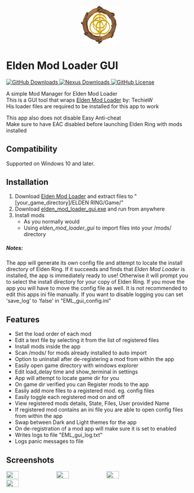 [TechieW-Loader-Link]: https://www.nexusmods.com/eldenring/mods/117  
[Download-Link]: https://github.com/WardLordRuby/elden_mod_loader_gui/releases/latest/download/elden_mod_loader_gui.exe  
[Nexus-Link]: https://www.nexusmods.com/eldenring/mods/4825
<div align="center">
    <img src="https://raw.githubusercontent.com/WardLordRuby/elden_mod_loader_gui/main/ui/assets/EML-icon.png" width="20%" height="20%">
</div>

# Elden Mod Loader GUI
[<picture>
    <source media="(prefers-color-scheme: dark)" srcset="https://img.shields.io/github/downloads/WardLordRuby/elden_mod_loader_gui/total?label=Github%20Downloads&labelColor=%2323282e&color=%230e8726">
    <img src="https://img.shields.io/github/downloads/WardLordRuby/elden_mod_loader_gui/total?label=Github%20Downloads&labelColor=%23F8F8FF&color=%230e8726" alt="GitHub Downloads">
</picture>][Download-Link]
[<picture>
    <source media="(prefers-color-scheme: dark)" srcset="https://img.shields.io/badge/dynamic/json?url=https%3A%2F%2Fgist.githubusercontent.com%2FWardLordRuby%2Fd6ef5e71d937c2310cc8058638ca17fe%2Fraw%2F&query=%24.18610093298393.mod_downloads&label=Nexus%20Downloads&labelColor=%2323282e">
    <img src="https://img.shields.io/badge/dynamic/json?url=https%3A%2F%2Fgist.githubusercontent.com%2FWardLordRuby%2Fd6ef5e71d937c2310cc8058638ca17fe%2Fraw%2F&query=%24.18610093298393.mod_downloads&label=Nexus%20Downloads&labelColor=%23F8F8FF" alt="Nexus Downloads">
</picture>][Nexus-link]
[<picture>
    <source media="(prefers-color-scheme: dark)" srcset="https://img.shields.io/github/license/WardLordRuby/elden_mod_loader_gui?label=License&labelColor=%2323282e">
    <img src="https://img.shields.io/github/license/WardLordRuby/elden_mod_loader_gui?label=License&labelColor=%23F8F8FF" alt="GitHub License">
</picture>](LICENSE)

A simple Mod Manager for Elden Mod Loader  
This is a GUI tool that wraps [Elden Mod Loader][TechieW-Loader-Link] by: TechieW  
His loader files are required to be installed for this app to work  

This app also does not disable Easy Anti-cheat  
Make sure to have EAC disabled before launching Elden Ring with mods installed  

## Compatibility
Supported on Windows 10 and later.

## Installation

1. Download [Elden Mod Loader][TechieW-Loader-Link] and extract files to "[your_game_directory]/ELDEN RING/Game/"
2. Download [elden_mod_loader_gui.exe][Download-Link] and run from anywhere  
3. Install mods  
   * As you normally would
   * Using *elden_mod_loader_gui* to import files into your /mods/ directory  

##### Notes:

The app will generate its own config file and attempt to locate the install directory of Elden Ring. If it succeeds and finds that *Elden Mod Loader* is
installed, the app is immediately ready to use! Otherwise it will prompt you to select the install directory for your copy of Elden Ring. If you move the
app you will have to move the config file as well. It is not recommended to edit this apps ini file manually. If you want to disable logging you can set
'save_log' to 'false' in "EML_gui_config.ini"  

## Features

* Set the load order of each mod  
* Edit a text file by selecting it from the list of registered files  
* Install mods inside the app  
* Scan /mods/ for mods already installed to auto import  
* Option to uninstall after de-registering a mod from within the app  
* Easily open game directory with windows explorer  
* Edit load_delay time and show_terminal in settings 
* App will attempt to locate game dir for you  
* On game dir verified you can Register mods to the app  
* Easily add more files to a registered mod. eg. config files  
* Easily toggle each registered mod on and off  
* View registered mods details, State, Files, User provided Name  
* If registered mod contains an ini file you are able to open config files from within the app  
* Swap between Dark and Light themes for the app  
* On de-registration of a mod app will make sure it is set to enabled  
* Writes logs to file "EML_gui_log.txt"  
* Logs panic messages to file

## Screenshots

<div id="image-screenshots">
    <img src="https://i.imgur.com/qJC5Tyy.png" width="26%" height="26%">
    <img src="https://i.imgur.com/vuMAqmt.png" width="26%" height="26%">
    <img src="https://i.imgur.com/xd0XlBC.png" width="26%" height="26%">
    <img src="https://i.imgur.com/xRe7Ig4.png" width="26%" height="26%">
</div>
